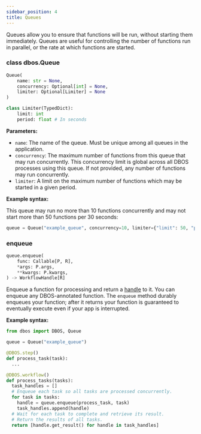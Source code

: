 ```yaml
---
sidebar_position: 4
title: Queues
---
```


Queues allow you to ensure that functions will be run, without starting them immediately.
Queues are useful for controlling the number of functions run in parallel, or the rate at which functions are started.

### class dbos.Queue

```python
Queue(
    name: str = None,
    concurrency: Optional[int] = None,
    limiter: Optional[Limiter] = None
)

class Limiter(TypedDict):
    limit: int
    period: float # In seconds
```

**Parameters:**
- `name`: The name of the queue. Must be unique among all queues in the application.
- `concurrency`: The maximum number of functions from this queue that may run concurrently.
This concurrency limit is global across all DBOS processes using this queue.
If not provided, any number of functions may run concurrently.
- `limiter`: A limit on the maximum number of functions which may be started in a given period.

**Example syntax:**

This queue may run no more than 10 functions concurrently and may not start more than 50 functions per 30 seconds:

```python
queue = Queue("example_queue", concurrency=10, limiter={"limit": 50, "period": 30})
```


### enqueue

```python
queue.enqueue(
    func: Callable[P, R],
    *args: P.args,
    **kwargs: P.kwargs,
) -> WorkflowHandle[R]
```

Enqueue a function for processing and return a [handle](./workflow_handles.md) to it.
You can enqueue any DBOS-annotated function.
The `enqueue` method durably enqueues your function; after it returns your function is guaranteed to eventually execute even if your app is interrupted.

**Example syntax:**

```python
from dbos import DBOS, Queue

queue = Queue("example_queue")

@DBOS.step()
def process_task(task):
  ...

@DBOS.workflow()
def process_tasks(tasks):
  task_handles = []
  # Enqueue each task so all tasks are processed concurrently.
  for task in tasks:
    handle = queue.enqueue(process_task, task)
    task_handles.append(handle)
  # Wait for each task to complete and retrieve its result.
  # Return the results of all tasks.
  return [handle.get_result() for handle in task_handles]
```